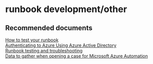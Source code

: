 
<properties
    pageTitle="runbook development/other"
    description="32501559RunbookDevelopmentothe"
    service="microsoft.automation"
    resource="automationaccounts"
    authors="adoyle"
    displayorder=""
    selfHelpType="generic"
    supportTopicIds="32501559"
    resourceTags=""
    productPesIds="15607"
    cloudEnvironments="MoonCake"
/>

# runbook development/other


## **Recommended documents**
[How to test your runbook](https://docs.azure.cn/automation/automation-testing-runbook) <br>
[Authenticating to Azure Using Azure Active Directory](https://azure.microsoft.com/blog/azure-automation-authenticating-to-azure-using-azure-active-directory/) <br>
[Runbook testing and troubleshooting](https://azure.microsoft.com/blog/azure-automation-controlling-runbook-streams-for-testing-and-troubleshooting/) <br>
[Data to gather when opening a case for Microsoft Azure Automation](https://support.microsoft.com/kb/3178510)
